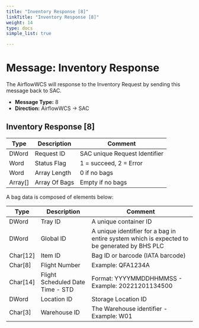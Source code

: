 ```yaml
---
title: "Inventory Response [8]"
linkTitle: "Inventory Response [8]"
weight: 14
type: docs
simple_list: true

---
```

# Message: Inventory Response

The AirflowWCS will response to the Inventory Request by sending this message back to SAC.
- **Message Type:** 8
- **Direction:** AirflowWCS  → SAC

## Inventory Response [8]

|Type |Description |Comment |
|-----|------------|------------|
|DWord |Request ID |SAC unique Request Identifier|
|Word |Status Flag| 1 = succeed, 2 = Error |
|Word |Array Length|0 if no bags|
|Array[] |Array Of Bags|Empty if no bags|


A bag data is composed of elements below:

|Type |Description | Comment |
|-----|------------|----------|
|DWord |Tray ID  |A unique container ID|
|DWord |Global ID |A unique identifier for a bag in entire system which is expected to be generated by BHS PLC|
|Char[12]|Item ID  |Bag ID or barcode (IATA barcode)|
|Char[8]|Flight Number  |Example: QFA1234A|
|Char[14]|Flight Scheduled Date Time - STD| Format: YYYYMMDDHHMMSS - Example: 20221201134500|
|DWord |Location ID |Storage Location ID|
|Char[3]|Warehouse ID  |The Warehouse identifier - Example: W01|